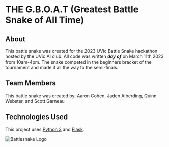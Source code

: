 # THE G.B.O.A.T (Greatest Battle Snake of All Time)

## About

This battle snake was created for the 2023 UVic Battle Snake hackathon hosted by the UVic AI club. All code was written **_day of_** on March 11th 2023 from 10am-4pm. The snake competed in the beginners bracket of the tournament and made it all the way to the semi-finals.

## Team Members

This battle snake was created by: Aaron Cohen, Jaden Alberding, Quinn Webster, and Scott Garneau

## Technologies Used

This project uses [Python 3](https://www.python.org/) and [Flask](https://flask.palletsprojects.com/).

![Battlesnake Logo](https://media.battlesnake.com/social/StarterSnakeGitHubRepos_Python.png)